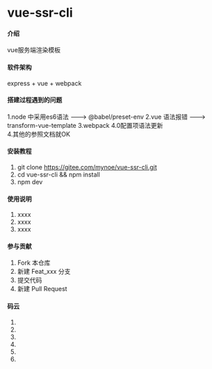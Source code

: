 # vue-ssr-cli

#### 介绍
vue服务端渲染模板

#### 软件架构
express + vue + webpack 

####  搭建过程遇到的问题
1.node 中采用es6语法  --->  @babel/preset-env
2.vue  语法报错      --->   transform-vue-template
3.webpack 4.0配置项语法更新  
4.其他的参照文档就OK


#### 安装教程

1. git clone https://gitee.com/mynoe/vue-ssr-cli.git
2. cd vue-ssr-cli && npm install
3. npm dev

#### 使用说明

1. xxxx
2. xxxx
3. xxxx

#### 参与贡献

1. Fork 本仓库
2. 新建 Feat_xxx 分支
3. 提交代码
4. 新建 Pull Request


#### 码云

1. 
2. 
3. 
4. 
5. 
6. 